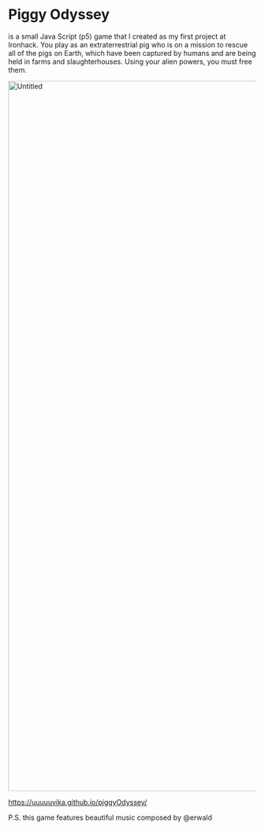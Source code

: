 # Piggy Odyssey

is a small Java Script (p5) game that I created as my first project at Ironhack. You play as an extraterrestrial pig who is on a mission to rescue all of the pigs on Earth, which have been captured by humans and are being held in farms and slaughterhouses. Using your alien powers, you must free them.

<img width="1440" alt="Untitled" src="https://user-images.githubusercontent.com/47716922/210074587-665a418c-a652-43ea-86f5-875be8312669.png">

https://uuuuuvika.github.io/piggyOdyssey/

P.S. this game features beautiful music composed by @erwald 
